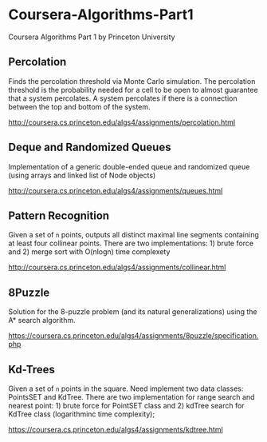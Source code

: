 # Coursera-Algorithms-Part1
Coursera Algorithms Part 1 by Princeton University


## Percolation
Finds the percolation threshold via Monte Carlo simulation.
The percolation threshold is the probability needed for a cell to be open to almost guarantee that a system percolates. A system percolates if there is a connection between the top and bottom of the system.

http://coursera.cs.princeton.edu/algs4/assignments/percolation.html

## Deque and Randomized Queues
Implementation of a generic double-ended queue and randomized queue (using arrays and linked list of Node objects)

http://coursera.cs.princeton.edu/algs4/assignments/queues.html

## Pattern Recognition
Given a set of `n` points, outputs all distinct maximal line segments containing at least four collinear points. There are two implementations: 1) brute force and 2) merge sort with O(nlogn) time complexety

http://coursera.cs.princeton.edu/algs4/assignments/collinear.html

## 8Puzzle
Solution for the 8-puzzle problem (and its natural generalizations) using the A* search algorithm. 

https://coursera.cs.princeton.edu/algs4/assignments/8puzzle/specification.php

## Kd-Trees
Given a set of `n` points in the square. Need implement two data classes: PointsSET and KdTree. There are two implementation for range search and nearest point: 1) brute force for PointSET class and 2) kdTree search for KdTree class (logarithminc time complexity);

https://coursera.cs.princeton.edu/algs4/assignments/kdtree.html
